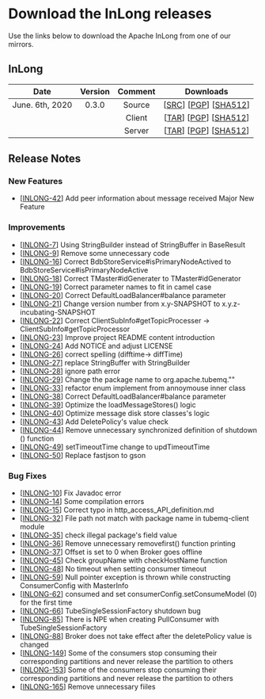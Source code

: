 # Download the InLong releases

Use the links below to download the Apache InLong from one of our mirrors.

## InLong
| Date | Version| Comment | Downloads |
|:---:|:--:|:--:|:--:|
| June. 6th, 2020 | 0.3.0 | Source | [[SRC](https://archive.apache.org/dist/incubator/tubemq/0.3.0-incubating/apache-tubemq-0.3.0-incubating-src.tar.gz)]                 [[PGP](https://archive.apache.org/dist/incubator/tubemq/0.3.0-incubating/apache-tubemq-0.3.0-incubating-src.tar.gz.asc)]             [[SHA512](https://archive.apache.org/dist/incubator/tubemq/0.3.0-incubating/apache-tubemq-0.3.0-incubating-src.tar.gz.sha512)] |
| |                       | Client | [[TAR](https://archive.apache.org/dist/incubator/tubemq/0.3.0-incubating/apache-tubemq-client-0.3.0-incubating-bin.tar.gz)]          [[PGP](https://archive.apache.org/dist/incubator/tubemq/0.3.0-incubating/apache-tubemq-client-0.3.0-incubating-bin.tar.gz.asc)]      [[SHA512](https://archive.apache.org/dist/incubator/tubemq/0.3.0-incubating/apache-tubemq-client-0.3.0-incubating-bin.tar.gz.sha512)] |
| |                       | Server | [[TAR](https://archive.apache.org/dist/incubator/tubemq/0.3.0-incubating/apache-tubemq-server-0.3.0-incubating-bin.tar.gz)]          [[PGP](https://archive.apache.org/dist/incubator/tubemq/0.3.0-incubating/apache-tubemq-server-0.3.0-incubating-bin.tar.gz.asc)]      [[SHA512](https://archive.apache.org/dist/incubator/tubemq/0.3.0-incubating/apache-tubemq-server-0.3.0-incubating-bin.tar.gz.sha512)] |


## Release Notes

### New Features
 - [[INLONG-42](https://issues.apache.org/jira/browse/INLONG-42)] Add peer information about message received Major New Feature
 
### Improvements
 - [[INLONG-7](https://issues.apache.org/jira/browse/INLONG-7)] Using StringBuilder instead of StringBuffer in BaseResult
 - [[INLONG-9](https://issues.apache.org/jira/browse/INLONG-9)] Remove some unnecessary code
 - [[INLONG-16](https://issues.apache.org/jira/browse/INLONG-16)] Correct BdbStoreService#isPrimaryNodeActived to BdbStoreService#isPrimaryNodeActive
 - [[INLONG-18](https://issues.apache.org/jira/browse/INLONG-18)] Correct TMaster#idGenerater to TMaster#idGenerator
 - [[INLONG-19](https://issues.apache.org/jira/browse/INLONG-19)] Correct parameter names to fit in camel case
 - [[INLONG-20](https://issues.apache.org/jira/browse/INLONG-20)] Correct DefaultLoadBalancer#balance parameter
 - [[INLONG-21](https://issues.apache.org/jira/browse/INLONG-21)] Change version number from x.y-SNAPSHOT to x.y.z-incubating-SNAPSHOT
 - [[INLONG-22](https://issues.apache.org/jira/browse/INLONG-22)] Correct ClientSubInfo#getTopicProcesser -> ClientSubInfo#getTopicProcessor
 - [[INLONG-23](https://issues.apache.org/jira/browse/INLONG-23)] Improve project README content introduction
 - [[INLONG-24](https://issues.apache.org/jira/browse/INLONG-24)] Add NOTICE and adjust LICENSE
 - [[INLONG-26](https://issues.apache.org/jira/browse/INLONG-26)] correct spelling (difftime-> diffTime)
 - [[INLONG-27](https://issues.apache.org/jira/browse/INLONG-27)] replace StringBuffer with StringBuilder
 - [[INLONG-28](https://issues.apache.org/jira/browse/INLONG-28)] ignore path error
 - [[INLONG-29](https://issues.apache.org/jira/browse/INLONG-29)] Change the package name to org.apache.tubemq.""
 - [[INLONG-33](https://issues.apache.org/jira/browse/INLONG-33)] refactor enum implement from annoymouse inner class
 - [[INLONG-38](https://issues.apache.org/jira/browse/INLONG-38)] Correct DefaultLoadBalancer#balance parameter
 - [[INLONG-39](https://issues.apache.org/jira/browse/INLONG-39)] Optimize the loadMessageStores() logic
 - [[INLONG-40](https://issues.apache.org/jira/browse/INLONG-40)] Optimize message disk store classes's logic
 - [[INLONG-43](https://issues.apache.org/jira/browse/INLONG-43)] Add DeletePolicy's value check
 - [[INLONG-44](https://issues.apache.org/jira/browse/INLONG-44)] Remove unnecessary synchronized definition of shutdown () function
 - [[INLONG-49](https://issues.apache.org/jira/browse/INLONG-49)] setTimeoutTime change to updTimeoutTime
 - [[INLONG-50](https://issues.apache.org/jira/browse/INLONG-50)] Replace fastjson to gson
 
 
### Bug Fixes
 - [[INLONG-10](https://issues.apache.org/jira/browse/INLONG-10)] Fix Javadoc error
 - [[INLONG-14](https://issues.apache.org/jira/browse/INLONG-14)] Some compilation errors
 - [[INLONG-15](https://issues.apache.org/jira/browse/INLONG-15)] Correct typo in http_access_API_definition.md
 - [[INLONG-32](https://issues.apache.org/jira/browse/INLONG-32)] File path not match with package name in tubemq-client module
 - [[INLONG-35](https://issues.apache.org/jira/browse/INLONG-35)] check illegal package's field value
 - [[INLONG-36](https://issues.apache.org/jira/browse/INLONG-36)] Remove unnecessary removefirst() function printing
 - [[INLONG-37](https://issues.apache.org/jira/browse/INLONG-37)] Offset is set to 0 when Broker goes offline
 - [[INLONG-45](https://issues.apache.org/jira/browse/INLONG-45)] Check groupName with checkHostName function
 - [[INLONG-48](https://issues.apache.org/jira/browse/INLONG-48)] No timeout when setting consumer timeout
 - [[INLONG-59](https://issues.apache.org/jira/browse/INLONG-59)] Null pointer exception is thrown while constructing ConsumerConfig with MasterInfo
 - [[INLONG-62](https://issues.apache.org/jira/browse/INLONG-62)] consumed and set consumerConfig.setConsumeModel (0) for the first time
 - [[INLONG-66](https://issues.apache.org/jira/browse/INLONG-66)] TubeSingleSessionFactory shutdown bug
 - [[INLONG-85](https://issues.apache.org/jira/browse/INLONG-85)] There is NPE when creating PullConsumer with TubeSingleSessionFactory
 - [[INLONG-88](https://issues.apache.org/jira/browse/INLONG-88)] Broker does not take effect after the deletePolicy value is changed
 - [[INLONG-149](https://issues.apache.org/jira/browse/INLONG-149)] Some of the consumers stop consuming their corresponding partitions and never release the partition to others
 - [[INLONG-153](https://issues.apache.org/jira/browse/INLONG-153)] Some of the consumers stop consuming their corresponding partitions and never release the partition to others
 - [[INLONG-165](https://issues.apache.org/jira/browse/INLONG-165)] Remove unnecessary fiiles
 

